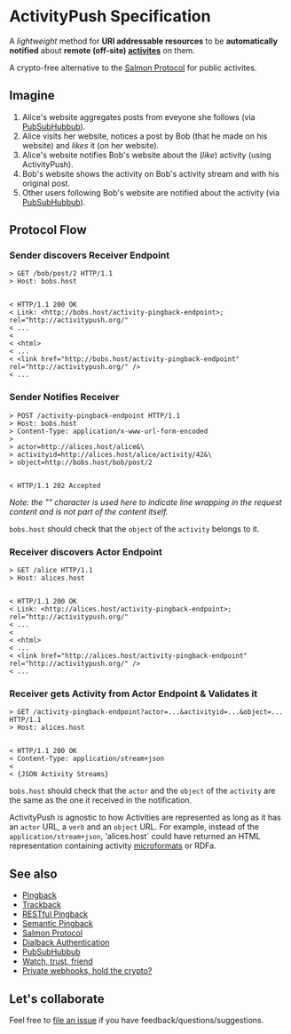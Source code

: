 # ActivityPush Specification

A _lightweight_ method for __URI addressable resources__ to be __automatically notified__ about __remote (off-site) [activites](http://activitystrea.ms/)__ on them.

A crypto-free alternative to the [Salmon Protocol](http://www.salmon-protocol.org/) for public activites.

## Imagine

1. Alice's website aggregates posts from eveyone she follows (via [PubSubHubbub](https://code.google.com/p/pubsubhubbub/)).
2. Alice visits her website, notices a post by Bob (that he made on his website) and _likes_ it (on her website).
3. Alice's website notifies Bob's website about the (_like_) activity (using ActivityPush).
4. Bob's website shows the activity on Bob's activity stream and with his original post.
5. Other users following Bob's website are notified about the activity (via [PubSubHubbub](https://code.google.com/p/pubsubhubbub/)).

## Protocol Flow

### Sender discovers Receiver Endpoint

```
> GET /bob/post/2 HTTP/1.1
> Host: bobs.host


< HTTP/1.1 200 OK
< Link: <http://bobs.host/activity-pingback-endpoint>; rel="http://activitypush.org/"
< ...
<
< <html>
< ...
< <link href="http://bobs.host/activity-pingback-endpoint" rel="http://activitypush.org/" />
< ...
```




### Sender Notifies Receiver

```
> POST /activity-pingback-endpoint HTTP/1.1
> Host: bobs.host
> Content-Type: application/x-www-url-form-encoded
>
> actor=http://alices.host/alice&\
> activityid=http://alices.host/alice/activity/42&\
> object=http://bobs.host/bob/post/2


< HTTP/1.1 202 Accepted
```

_Note: the "\" character is used here to indicate line wrapping in the request content and is not part of the content itself._

`bobs.host` should check that the `object` of the `activity` belongs to it.


### Receiver discovers Actor Endpoint

```
> GET /alice HTTP/1.1
> Host: alices.host


< HTTP/1.1 200 OK
< Link: <http://alices.host/activity-pingback-endpoint>; rel="http://activitypush.org/"
< ...
<
< <html>
< ...
< <link href="http://alices.host/activity-pingback-endpoint" rel="http://activitypush.org/" />
< ...
```

### Receiver gets Activity from Actor Endpoint & Validates it

```
> GET /activity-pingback-endpoint?actor=...&activityid=...&object=... HTTP/1.1
> Host: alices.host


< HTTP/1.1 200 OK
< Content-Type: application/stream+json
<
< {JSON Activity Streams}
```

`bobs.host` should check that the `actor` and the `object` of the `activity` are the same as the one it received in the notification.

ActivityPush is agnostic to how Activities are represented as long as it has an `actor` URL, a `verb` and an `object` URL. For example, instead of the `application/stream+json`, 'alices.host` could have returned an HTML representation containing activity [microformats](http://microformats.org/wiki/activity-streams) or RDFa.


## See also

* [Pingback](http://www.hixie.ch/specs/pingback/pingback)
* [Trackback](http://archive.cweiske.de/trackback/trackback-1.2.html)
* [RESTful Pingback](http://www.w3.org/wiki/Pingback)
* [Semantic Pingback](http://aksw.org/projects/semanticpingback)
* [Salmon Protocol](http://salmon-protocol.googlecode.com/svn/trunk/draft-panzer-salmon-00.html)
* [Dialback Authentication](http://tools.ietf.org/html/draft-prodromou-dialback-00)
* [PubSubHubbub](https://code.google.com/p/pubsubhubbub/)
* [Watch, trust, friend](http://markpasc.typepad.com/blog/2011/03/watch-trust-friend.html)
* [Private webhooks, hold the crypto?](http://markpasc.typepad.com/blog/2011/04/private-webhooks-hold-the-crypto.html)

## Let's collaborate
Feel free to [file an issue](https://github.com/converspace/activity-pingback/issues) if you have feedback/questions/suggestions.